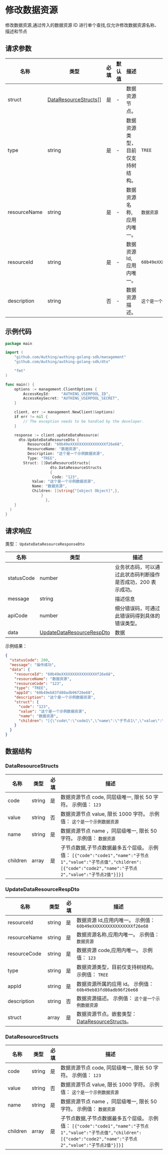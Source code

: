 # 修改数据资源

<!--
  警告⚠️：
  不要直接修改该文档，
  https://github.com/Authing/authing-docs-factory
  使用该项目进行生成
-->

<LastUpdated />

修改数据资源,通过传入的数据资源 ID 进行单个查找,仅允许修改数据资源名称、描述和节点

## 请求参数

| 名称 | 类型 | 必填 | 默认值 | 描述 | 示例值 |
| ---- | ---- | ---- | ---- | ---- | ---- |
| struct | <a href="#DataResourceStructs">DataResourceStructs[]</a> | 是 | - | 数据资源节点。   |  |
| type | string | 是 | - | 数据资源类型，目前仅支持树结构。   | `TREE` |
| resourceName | string | 是 | - | 数据资源名称,应用内唯一。   | `数据资源` |
| resourceId | string | 是 | - | 数据资源 Id,应用内唯一。   | `60b49eXXXXXXXXXXXXXXXXf26e68` |
| description | string | 否 | - | 数据资源描述。   | `这个是一个示例数据资源` |


## 示例代码

```go
package main

import (
    "github.com/Authing/authing-golang-sdk/management"
    "github.com/Authing/authing-golang-sdk/dto"

    "fmt"
)

func main() {
    options := management.ClientOptions {
        AccessKeyId:     "AUTHING_USERPOOL_ID",
        AccessKeySecret: "AUTHING_USERPOOL_SECRET",
    }

    client, err := management.NewClient(&options)
    if err != nil {
        // The exception needs to be handled by the developer.
    }

    response := client.updateDataResource(
      dto.UpdateDataResourceDto {
          ResourceId: "60b49eXXXXXXXXXXXXXXXXf26e68",
          ResourceName: "数据资源",
          Description: "这个是一个示例数据资源",
          Type: "TREE",
        Struct: []DataResourceStructs{
                    dto.DataResourceStructs
                    {
                     Code: "123",
            Value: "这个是一个示例数据资源",
            Name: "数据资源",
            Children: []string{"[object Object]",},
                }
                  },
    }
  )
}
```



## 请求响应

类型： `UpdateDataResourceResponseDto`

| 名称 | 类型 | 描述 |
| ---- | ---- | ---- |
| statusCode | number | 业务状态码，可以通过此状态码判断操作是否成功，200 表示成功。 |
| message | string | 描述信息 |
| apiCode | number | 细分错误码，可通过此错误码得到具体的错误类型。 |
| data | <a href="#UpdateDataResourceRespDto">UpdateDataResourceRespDto</a> | 数据 |



示例结果：

```json
{
  "statusCode": 200,
  "message": "操作成功",
  "data": {
    "resourceId": "60b49eXXXXXXXXXXXXXXXXf26e68",
    "resourceName": "数据资源",
    "resourceCode": "123",
    "type": "TREE",
    "appId": "60b49eb83fd80adb96f26e68",
    "description": "这个是一个示例数据资源",
    "struct": {
      "code": "123",
      "value": "这个是一个示例数据资源",
      "name": "数据资源",
      "children": "[{\"code\":\"code1\",\"name\":\"子节点1\",\"value\":\"子节点值\",\"children\":[{\"code\":\"code2\",\"name\":\"子节点2\",\"value\":\"子节点2值\"}]}]"
    }
  }
}
```

## 数据结构


### <a id="DataResourceStructs"></a> DataResourceStructs

| 名称 | 类型 | 必填 | 描述 |
| ---- |  ---- | ---- | ---- |
| code | string | 是 | 数据资源节点 code, 同层级唯一, 限长 50 字符。 示例值： `123`  |
| value | string | 否 | 数据资源节点 value, 限长 1000 字符。 示例值： `这个是一个示例数据资源`  |
| name | string | 是 | 数据资源节点 name ，同层级唯一, 限长 50 字符。 示例值： `数据资源`  |
| children | array | 是 | 子节点数据,子节点数据最多五个层级。 示例值： `[{"code":"code1","name":"子节点1","value":"子节点值","children":[{"code":"code2","name":"子节点2","value":"子节点2值"}]}]`  |


### <a id="UpdateDataResourceRespDto"></a> UpdateDataResourceRespDto

| 名称 | 类型 | 必填 | 描述 |
| ---- |  ---- | ---- | ---- |
| resourceId | string | 是 | 数据资源 Id,应用内唯一。 示例值： `60b49eXXXXXXXXXXXXXXXXf26e68`  |
| resourceName | string | 是 | 数据资源名称,应用内唯一。 示例值： `数据资源`  |
| resourceCode | string | 是 | 数据资源 code,应用内唯一。 示例值： `123`  |
| type | string | 是 | 数据资源类型，目前仅支持树结构。 示例值： `TREE`  |
| appId | string | 是 | 数据资源所属的应用 id。 示例值： `60b49eb83fd80adb96f26e68`  |
| description | string | 否 | 数据资源描述。 示例值： `这个是一个示例数据资源`  |
| struct | array | 是 | 数据资源节点。嵌套类型：<a href="#DataResourceStructs">DataResourceStructs</a>。   |


### <a id="DataResourceStructs"></a> DataResourceStructs

| 名称 | 类型 | 必填 | 描述 |
| ---- |  ---- | ---- | ---- |
| code | string | 是 | 数据资源节点 code, 同层级唯一, 限长 50 字符。 示例值： `123`  |
| value | string | 否 | 数据资源节点 value, 限长 1000 字符。 示例值： `这个是一个示例数据资源`  |
| name | string | 是 | 数据资源节点 name ，同层级唯一, 限长 50 字符。 示例值： `数据资源`  |
| children | array | 是 | 子节点数据,子节点数据最多五个层级。 示例值： `[{"code":"code1","name":"子节点1","value":"子节点值","children":[{"code":"code2","name":"子节点2","value":"子节点2值"}]}]`  |


